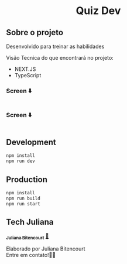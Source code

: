 <h1 align="center">
Quiz Dev

## Sobre o projeto
Desenvolvido para treinar as habilidades

Visão Tecnica do que encontrará no projeto:
- NEXT.JS
- TypeScript

### Screen ⬇️
<img src="" >


### Screen ⬇️
<img src="" >


## Development

```bash
npm install
npm run dev
```
## Production
```bash
npm install
npm run build
npm run start
```

## Tech Juliana

<a href="https://www.linkedin.com/in/techjuliana">
 <sub><b>Juliana Bitencourt</b></sub></a>  <a href="https://www.linkedin.com/in/techjuliana" title="LinkedIn">🚀</a>

Elaborado por Juliana Bitencourt
<br> Entre em contato!👋🏽 </br>